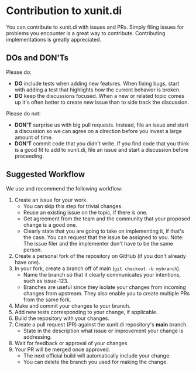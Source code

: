 Contribution to xunit.di
=====================
You can contribute to xunit.di with issues and PRs. Simply filing issues for problems you encounter is a great way to contribute. Contributing implementations is greatly appreciated.
## DOs and DON'Ts

Please do:

* **DO** include tests when adding new features. When fixing bugs, start with
  adding a test that highlights how the current behavior is broken.
* **DO** keep the discussions focused. When a new or related topic comes up
  it's often better to create new issue than to side track the discussion.

Please do not:

* **DON'T** surprise us with big pull requests. Instead, file an issue and start
  a discussion so we can agree on a direction before you invest a large amount
  of time.
* **DON'T** commit code that you didn't write. If you find code that you think is a good fit to add to xunit.di, file an issue and start a discussion before proceeding.

## Suggested Workflow

We use and recommend the following workflow:

1. Create an issue for your work.
    - You can skip this step for trivial changes.
    - Reuse an existing issue on the topic, if there is one.
    - Get agreement from the team and the community that your proposed change is a good one.
    - Clearly state that you are going to take on implementing it, if that's the case. You can request that the issue be assigned to you. Note: The issue filer and the implementer don't have to be the same person.
2. Create a personal fork of the repository on GitHub (if you don't already have one).
3. In your fork, create a branch off of main (`git checkout -b mybranch`).
    - Name the branch so that it clearly communicates your intentions, such as issue-123.
    - Branches are useful since they isolate your changes from incoming changes from upstream. They also enable you to create multiple PRs from the same fork.
4. Make and commit your changes to your branch.
5. Add new tests corresponding to your change, if applicable.
6. Build the repository with your changes.
7. Create a pull request (PR) against the xunit.di repository's **main** branch.
    - State in the description what issue or improvement your change is addressing.
8. Wait for feedback or approval of your changes
9. Your PR will be merged once approved.
    - The next official build will automatically include your change.
    - You can delete the branch you used for making the change.